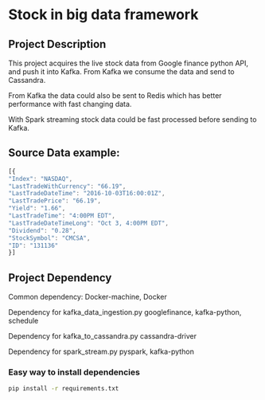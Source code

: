 # Stock in big data framework

## Project Description
This project acquires the live stock data from Google finance python API, and push it into Kafka. From Kafka we consume the data and send to Cassandra.

From Kafka the data could also be sent to Redis which has better performance with fast changing data. 

With Spark streaming stock data could be fast processed before sending to Kafka.

## Source Data example:
```js
[{
"Index": "NASDAQ",
"LastTradeWithCurrency": "66.19",
"LastTradeDateTime": "2016-10-03T16:00:01Z",
"LastTradePrice": "66.19",
"Yield": "1.66",
"LastTradeTime": "4:00PM EDT",
"LastTradeDateTimeLong": "Oct 3, 4:00PM EDT",
"Dividend": "0.28",
"StockSymbol": "CMCSA",
"ID": "131136"
}]
```

## Project Dependency
Common dependency: Docker-machine, Docker

Dependency for kafka_data_ingestion.py 
googlefinance, kafka-python, schedule

Dependency for kafka_to_cassandra.py
cassandra-driver

Dependency for spark_stream.py
pyspark, kafka-python

### Easy way to install dependencies
```sh
pip install -r requirements.txt
```
